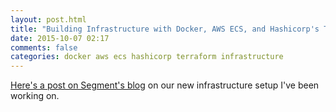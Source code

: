 ```yaml
---
layout: post.html
title: "Building Infrastructure with Docker, AWS ECS, and Hashicorp's Terraform"
date: 2015-10-07 02:17
comments: false
categories: docker aws ecs hashicorp terraform infrastructure
---
```


[Here's a post on Segment's blog](https://segment.com/blog/rebuilding-our-infrastructure/) on our new infrastructure setup I've been working on.

